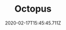 ---
templateKey: blog-post
featuredpost: false
date: 2020-02-17T15:45:45.711Z
type: fish
title: Octopus
description: A mysterious and intelligent creature.
note: 
sellPrice: 150
featuredimage: /img/Octopus.png
tags:
  - Beach
  - 6am – 1pm
  - Summer
  - AnyWeather
  - Willy
---